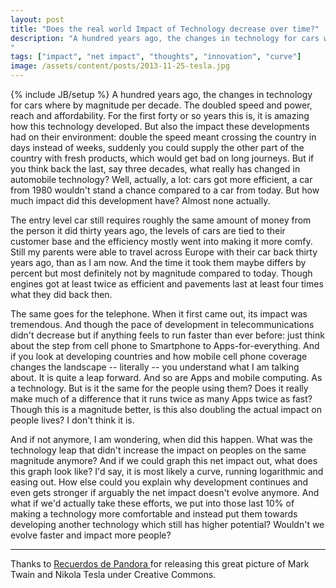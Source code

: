 ```yaml
---
layout: post
title: "Does the real world Impact of Technology decrease over time?"
description: "A hundred years ago, the changes in technology for cars where by magnitude per decade. The doubled speed and power, reach and affordability. For the first forty or so years this is, it is amazing how this technology developed. But also the impact these developments had on their environment: double the speed meant crossing the country in days instead of weeks, suddenly you could supply the other part of the country with fresh products, which would get bad on long journeys. But if you think back the last, say three decades, what really has changed in automobile technology? Well, actually, a lot: cars got more efficient, a car from 1980 wouldn't stand a chance compared to a car from today. But how much impact did this development have? Almost none actually.
"
tags: ["impact", "net impact", "thoughts", "innovation", "curve"]
image: /assets/content/posts/2013-11-25-tesla.jpg
---
```

{% include JB/setup %}
A hundred years ago, the changes in technology for cars where by magnitude per decade. The doubled speed and power, reach and affordability. For the first forty or so years this is, it is amazing how this technology developed. But also the impact these developments had on their environment: double the speed meant crossing the country in days instead of weeks, suddenly you could supply the other part of the country with fresh products, which would get bad on long journeys. But if you think back the last, say three decades, what really has changed in automobile technology? Well, actually, a lot: cars got more efficient, a car from 1980 wouldn't stand a chance compared to a car from today. But how much impact did this development have? Almost none actually.

The entry level car still requires roughly the same amount of money from the person it did thirty years ago, the levels of cars are tied to their customer base and the efficiency mostly went into making it more comfy. Still my parents were able to travel across Europe with their car back thirty years ago, than as I am now. And the time it took them maybe differs by percent but most definitely not by magnitude compared to today. Though engines got at least twice as efficient and pavements last at least four times what they did back then.

The same goes for the telephone. When it first came out, its impact was tremendous. And though the pace of development in telecommunications didn't decrease but if anything feels to run faster than ever before: just think about the step from cell phone to Smartphone to Apps-for-everything. And if you look at developing countries and how mobile cell phone coverage changes the landscape -- literally -- you understand what I am talking about. It is quite a leap forward. And so are Apps and mobile computing. As a technology. But is it the same for the people using them? Does it really make much of a difference that it runs twice as many Apps twice as fast? Though this is a magnitude better, is this also doubling the actual impact on people lives? I don't think it is.

And if not anymore, I am wondering, when did this happen. What was the technology leap that didn't increase the impact on peoples on the same magnitude anymore? And if we could graph this net impact out, what does this graph look like? I'd say, it is most likely a curve, running logarithmic and easing out. How else could you explain why development continues and even gets stronger if arguably the net impact doesn't evolve anymore. And what if we'd actually take these efforts, we put into those last 10% of making a technology more comfortable and instead put them towards developing another technology which still has higher potential? Wouldn't we evolve faster and impact more people?

----
Thanks to [Recuerdos de Pandora ](http://www.flickr.com/photos/recuerdosdepandora/7548987826/) for releasing this great picture of Mark Twain and Nikola Tesla under Creative Commons.